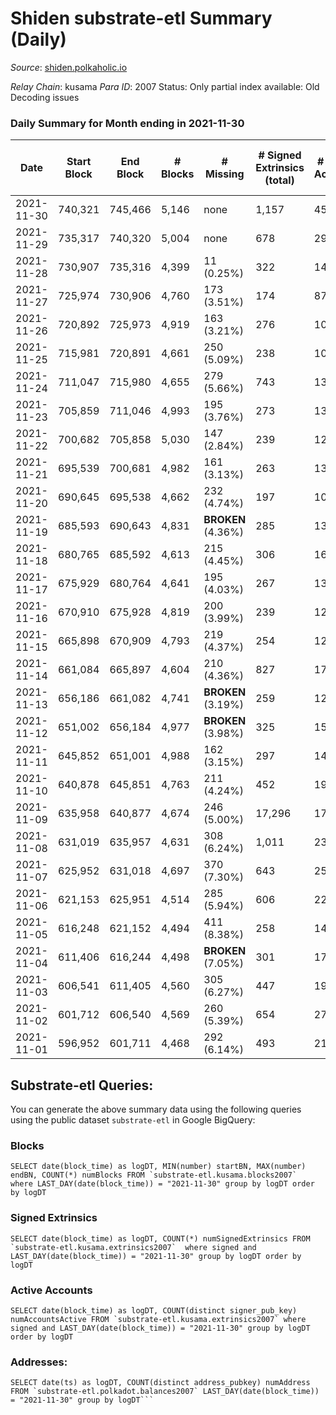 # Shiden substrate-etl Summary (Daily)

_Source_: [shiden.polkaholic.io](https://shiden.polkaholic.io)

*Relay Chain*: kusama
*Para ID*: 2007
Status: Only partial index available: Old Decoding issues


### Daily Summary for Month ending in 2021-11-30


| Date | Start Block | End Block | # Blocks | # Missing | # Signed Extrinsics (total) | # Active Accounts | # Addresses with Balances | # Events | # Transfers | # XCM Transfers In | # XCM Transfers Out |
| ---- | ----------- | --------- | -------- | --------- | --------------------------- | ----------------- | ------------------------- | -------- | ----------- | ------------------ | ------------------- |
| 2021-11-30 | 740,321 | 745,466 | 5,146 | none  | 1,157 | 450 | 31,176 | 114,233 | 6,817 ($1,904,985) |   |   |
| 2021-11-29 | 735,317 | 740,320 | 5,004 | none  | 678 | 290 |  | 70,761 | 6,104 ($588,289) |   |   |
| 2021-11-28 | 730,907 | 735,316 | 4,399 | 11 (0.25%) | 322 | 140 |  | 35,959 | 4,594 ($156,714) |   |   |
| 2021-11-27 | 725,974 | 730,906 | 4,760 | 173 (3.51%) | 174 | 87 |  | 30,147 | 5,666 ($719,305) |   |   |
| 2021-11-26 | 720,892 | 725,973 | 4,919 | 163 (3.21%) | 276 | 109 |  | 39,392 | 5,985 ($1,418,867) |   |   |
| 2021-11-25 | 715,981 | 720,891 | 4,661 | 250 (5.09%) | 238 | 106 |  | 45,417 | 5,697 ($622,100) |   |   |
| 2021-11-24 | 711,047 | 715,980 | 4,655 | 279 (5.66%) | 743 | 130 |  | 32,577 | 5,979 ($5,066,827) |   |   |
| 2021-11-23 | 705,859 | 711,046 | 4,993 | 195 (3.76%) | 273 | 138 |  | 34,006 | 5,778 ($1,144,617) |   |   |
| 2021-11-22 | 700,682 | 705,858 | 5,030 | 147 (2.84%) | 239 | 126 |  | 39,054 | 6,130 ($621,456) |   |   |
| 2021-11-21 | 695,539 | 700,681 | 4,982 | 161 (3.13%) | 263 | 139 |  | 31,768 | 5,758 ($473,691) |   |   |
| 2021-11-20 | 690,645 | 695,538 | 4,662 | 232 (4.74%) | 197 | 109 |  | 29,234 | 5,413 ($375,058) |   |   |
| 2021-11-19 | 685,593 | 690,643 | 4,831 |  **BROKEN** (4.36%) | 285 | 136 |  | 38,271 | 5,997 ($792,190) |   |   |
| 2021-11-18 | 680,765 | 685,592 | 4,613 | 215 (4.45%) | 306 | 169 |  | 26,662 | 5,577 ($1,284,429) |   |   |
| 2021-11-17 | 675,929 | 680,764 | 4,641 | 195 (4.03%) | 267 | 133 |  | 37,486 | 5,554 ($1,251,286) |   |   |
| 2021-11-16 | 670,910 | 675,928 | 4,819 | 200 (3.99%) | 239 | 123 |  | 27,635 | 5,483 ($9,239,061) |   |   |
| 2021-11-15 | 665,898 | 670,909 | 4,793 | 219 (4.37%) | 254 | 123 |  | 30,877 | 5,782 ($828,748) |   |   |
| 2021-11-14 | 661,084 | 665,897 | 4,604 | 210 (4.36%) | 827 | 170 |  | 36,747 | 6,372 ($1,082,864) |   |   |
| 2021-11-13 | 656,186 | 661,082 | 4,741 |  **BROKEN** (3.19%) | 259 | 127 |  | 32,797 | 5,624 ($898,625) |   |   |
| 2021-11-12 | 651,002 | 656,184 | 4,977 |  **BROKEN** (3.98%) | 325 | 155 |  | 32,481 | 6,592 ($1,573,596) |   |   |
| 2021-11-11 | 645,852 | 651,001 | 4,988 | 162 (3.15%) | 297 | 147 |  | 32,840 | 5,992 ($757,154) |   |   |
| 2021-11-10 | 640,878 | 645,851 | 4,763 | 211 (4.24%) | 452 | 191 |  | 40,209 | 6,548 ($1,053,499) |   |   |
| 2021-11-09 | 635,958 | 640,877 | 4,674 | 246 (5.00%) | 17,296 | 17,083 |  | 97,041 | 22,963 ($2,715,849) |   |   |
| 2021-11-08 | 631,019 | 635,957 | 4,631 | 308 (6.24%) | 1,011 | 238 |  | 121,447 | 28,849 ($1,611,741) |   |   |
| 2021-11-07 | 625,952 | 631,018 | 4,697 | 370 (7.30%) | 643 | 254 |  | 51,945 | 7,146 ($2,846,476) |   |   |
| 2021-11-06 | 621,153 | 625,951 | 4,514 | 285 (5.94%) | 606 | 227 |  | 51,374 | 6,948 ($2,568,610) |   |   |
| 2021-11-05 | 616,248 | 621,152 | 4,494 | 411 (8.38%) | 258 | 145 |  | 29,885 | 5,603 ($824,928) |   |   |
| 2021-11-04 | 611,406 | 616,244 | 4,498 |  **BROKEN** (7.05%) | 301 | 174 |  | 32,780 | 5,876 ($996,033) |   |   |
| 2021-11-03 | 606,541 | 611,405 | 4,560 | 305 (6.27%) | 447 | 193 |  | 40,304 | 6,363 ($1,863,829) |   |   |
| 2021-11-02 | 601,712 | 606,540 | 4,569 | 260 (5.39%) | 654 | 270 |  | 43,956 | 6,622 ($4,539,093) |   |   |
| 2021-11-01 | 596,952 | 601,711 | 4,468 | 292 (6.14%) | 493 | 219 |  | 38,479 | 6,669 ($1,666,582) |   |   |

## Substrate-etl Queries:
You can generate the above summary data using the following queries using the public dataset `substrate-etl` in Google BigQuery:


### Blocks
```
SELECT date(block_time) as logDT, MIN(number) startBN, MAX(number) endBN, COUNT(*) numBlocks FROM `substrate-etl.kusama.blocks2007`  where LAST_DAY(date(block_time)) = "2021-11-30" group by logDT order by logDT
```


### Signed Extrinsics
```
SELECT date(block_time) as logDT, COUNT(*) numSignedExtrinsics FROM `substrate-etl.kusama.extrinsics2007`  where signed and LAST_DAY(date(block_time)) = "2021-11-30" group by logDT order by logDT
```


### Active Accounts
```
SELECT date(block_time) as logDT, COUNT(distinct signer_pub_key) numAccountsActive FROM `substrate-etl.kusama.extrinsics2007` where signed and LAST_DAY(date(block_time)) = "2021-11-30" group by logDT order by logDT
```


### Addresses:
```
SELECT date(ts) as logDT, COUNT(distinct address_pubkey) numAddress FROM `substrate-etl.polkadot.balances2007` LAST_DAY(date(block_time)) = "2021-11-30" group by logDT```

